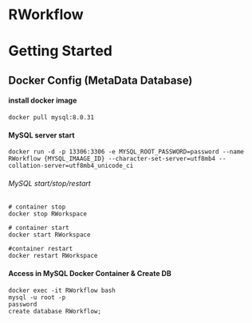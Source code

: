 # RWorkflow
# Getting Started

## Docker Config (MetaData Database)

#### install docker image
```
docker pull mysql:8.0.31
```

#### MySQL server start
```
docker run -d -p 13306:3306 -e MYSQL_ROOT_PASSWORD=password --name RWorkflow {MYSQL_IMAAGE_ID} --character-set-server=utf8mb4 --collation-server=utf8mb4_unicode_ci
```

###### MySQL start/stop/restart

```
# container stop
docker stop RWorkspace

# container start
docker start RWorkspace

#container restart
docker restart RWorkspace
```

#### Access in MySQL Docker Container & Create DB
```
docker exec -it RWorkflow bash
mysql -u root -p
password
create database RWorkflow;
```
